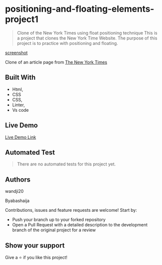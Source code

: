 # positioning-and-floating-elements-project1

> Clone of the New York Times using float positioning technique
> This is a project that clones the New York Time Website. The purpose of this project is to practice with positioning and floating.

[screenshot](images/Screenshot31.jpg)

 Clone of an article page from [The New York Times](https://www.nytimes.com/2014)
## Built With

- Html,
- CSS
- CSS,
- Linter,
- Vs code

## Live Demo

[Live Demo Link](https://rawcdn.githack.com/Byabasaija/positioning-and-floating-elements-project1/4888064e413ffd75496e4165da0b36718e77ed60/index.html)

## Automated Test
> There are no automated tests for this project yet.

## Authors

 wandji20   
 
  
 Byabashaija


 Contributions, issues and feature requests are welcome! Start by:
* Push your branch up to your forked repository
* Open a Pull Request with a detailed description to the development branch of the original project for a review

## Show your support
Give a :star: if you like this project!

